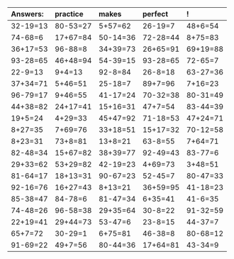 | Answers: | practice | makes | perfect | ! |
| :--- | :--- | :--- | :--- | :--- |
| 32-19=13 | 80-53=27 | 5+57=62 | 26-19=7 | 48+6=54 | 
| 74-68=6 | 17+67=84 | 50-14=36 | 72-28=44 | 8+75=83 | 
| 36+17=53 | 96-88=8 | 34+39=73 | 26+65=91 | 69+19=88 | 
| 93-28=65 | 46+48=94 | 54-39=15 | 93-28=65 | 72-65=7 | 
| 22-9=13 | 9+4=13 | 92-8=84 | 26-8=18 | 63-27=36 | 
| 37+34=71 | 5+46=51 | 25-18=7 | 89+7=96 | 7+16=23 | 
| 96-79=17 | 9+46=55 | 41-17=24 | 70-32=38 | 80-31=49 | 
| 44+38=82 | 24+17=41 | 15+16=31 | 47+7=54 | 83-44=39 | 
| 19+5=24 | 4+29=33 | 45+47=92 | 71-18=53 | 47+24=71 | 
| 8+27=35 | 7+69=76 | 33+18=51 | 15+17=32 | 70-12=58 | 
| 8+23=31 | 73+8=81 | 13+8=21 | 63-8=55 | 7+64=71 | 
| 82-48=34 | 15+67=82 | 38+39=77 | 92-49=43 | 83-77=6 | 
| 29+33=62 | 53+29=82 | 42-19=23 | 4+69=73 | 3+48=51 | 
| 81-64=17 | 18+13=31 | 90-67=23 | 52-45=7 | 80-47=33 | 
| 92-16=76 | 16+27=43 | 8+13=21 | 36+59=95 | 41-18=23 | 
| 85-38=47 | 84-78=6 | 81-47=34 | 6+35=41 | 41-6=35 | 
| 74-48=26 | 96-58=38 | 29+35=64 | 30-8=22 | 91-32=59 | 
| 22+19=41 | 29+44=73 | 53-47=6 | 23-8=15 | 44-37=7 | 
| 65+7=72 | 30-29=1 | 6+75=81 | 46-38=8 | 80-68=12 | 
| 91-69=22 | 49+7=56 | 80-44=36 | 17+64=81 | 43-34=9 | 
